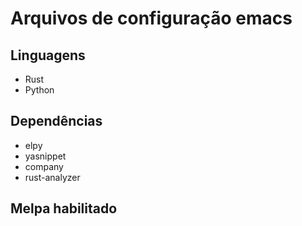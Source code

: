 # Arquivos de configuração emacs

## Linguagens
- Rust
- Python
## Dependências
- elpy
- yasnippet
- company
- rust-analyzer

## Melpa habilitado
